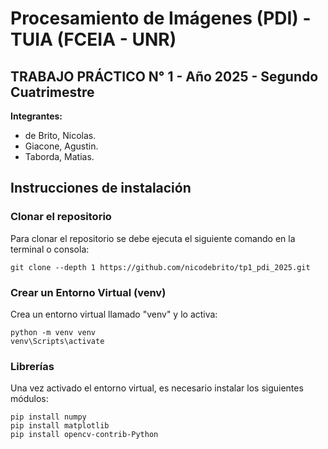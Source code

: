 # Procesamiento de Imágenes (PDI) - TUIA (FCEIA - UNR)
## TRABAJO PRÁCTICO N° 1 - Año 2025 - Segundo Cuatrimestre

**Integrantes:**
- de Brito, Nicolas.
- Giacone, Agustin.
- Taborda, Matias.

## Instrucciones de instalación
### Clonar el repositorio
Para clonar el repositorio se debe ejecuta el siguiente comando en la terminal o consola:

```
git clone --depth 1 https://github.com/nicodebrito/tp1_pdi_2025.git
```
### Crear un Entorno Virtual (venv)
Crea un entorno virtual llamado "venv" y lo activa:

```
python -m venv venv
venv\Scripts\activate 
```

### Librerías
Una vez activado el entorno virtual, es necesario instalar los siguientes módulos:

```
pip install numpy 
pip install matplotlib 
pip install opencv-contrib-Python
```

